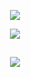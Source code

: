 <p align="center"><a><img src="https://cdn.discordapp.com/attachments/495678363763998740/780826842855768104/profilegithub.png"></a></p>
<p align="center"><a><img src="https://cdn.discordapp.com/attachments/495678363763998740/780833637264130058/rerz-4.png"></a></p>

<p align="center">

<h2></h2>
<p align="center">
<a href="https://github.com/Zilnix"><img src="https://komarev.com/ghpvc/?username=Zilnix&color=red&label=Profile%20Views&logo=Github&style=flat-square"></a>
</p>
<h2></h2>
